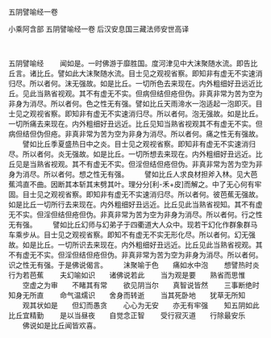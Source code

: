 五阴譬喻经一卷


小乘阿含部
五阴譬喻经一卷
后汉安息国三藏法师安世高译


　　

五阴譬喻经
　　闻如是。一时佛游于靡胜国。度河津见中大沫聚随水流。即告比丘言。诸比丘。譬如此大沫聚随水流。目士见之观视省察。即知非有虚无不实速消归尽。所以者何。沫无强故。如是比丘。一切所色去来现在。内外粗细好丑远近比丘。见此当熟省视观。其不有虚无不实。但病但结但疮但伪。非真非常为苦为空为非身为消尽。所以者何。色之性无有强。譬如比丘天雨渧水一泡适起一泡即灭。目士见之观视省察。即知非有虚无不实速消归尽。所以者何。泡无强故。如是比丘。一切所痛去来现在。内外粗细好丑远近。比丘见知当熟省视观其不有虚无不实。但病但结但伪但疮。非真非常为苦为空为非身为消尽。所以者何。痛之性无有强故。
　　譬如比丘季夏盛热日中之炎。目士见之观视省察。即知非有虚无不实速消归尽。所以者何。炎无强故。如是比丘。一切所想去来现在。内外粗细好丑远近。比丘见是当熟省视观。其不有虚无不实。但淫但结但疮但伪。非真非常为苦为空为非身为消尽。所以者何。想之性无有强。
　　譬如比丘人求良材担斧入林。见大芭蕉鸿直不曲。因断其本斩其末劈其叶。理分分[利-禾+皮]而解之。中了无心何有牢固。目士见之观视省察。即知非有虚无不实速消归尽。所以者何。彼芭蕉无强故。如是比丘一切所行去来现在。内外粗细好丑远近。比丘见此当熟省视知。其不有虚无不实。但淫但结但疮但伪。非真非常为苦为空为非身为消尽。所以者何。行之性无有强。
　　譬如比丘幻师与幻弟子于四衢道大人众中。现若干幻化作群象群马车乘步从。目士见之观视省察。即知不有虚无不实无形化尽。所以者何。幻无强故。如是比丘。一切所识去来现在。内外粗细好丑远近。比丘见此当熟省视观。其不有虚无不实。但淫但结但疮但伪。非真非常为苦为空为非身为消尽。所以者何。识之性无有强。于是佛说偈言。
　　沫聚喻于色　　痛如水中泡
　　想譬热时炎　　行为若芭蕉
　　夫幻喻如识　　诸佛说若此
　　当为观是要　　熟省而思惟
　　空虚之为审　　不睹其有常
　　欲见阴当尔　　真智说皆然
　　三事断绝时　　知身无所直
　　命气温燸识　　舍身而转逝
　　当其死卧地　　犹草无所知
　　观其状如是　　但幻而愚贪
　　心心为无安　　亦无有牢强
　　知五阴如此　　比丘宜精勤
　　是以当昼夜　　自觉念正智
　　受行寂灭道　　行除最安乐
　　佛说如是比丘闻皆欢喜。


